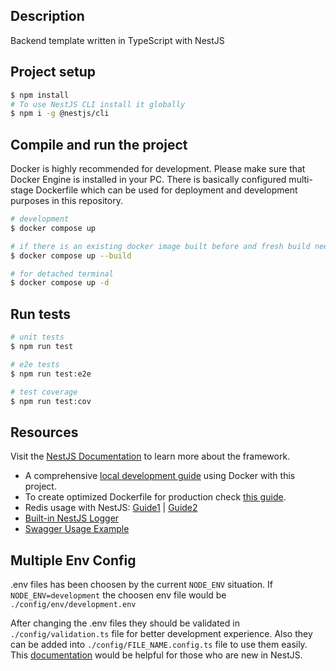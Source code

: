 
## Description

Backend template written in TypeScript with NestJS

## Project setup

```bash
$ npm install
# To use NestJS CLI install it globally
$ npm i -g @nestjs/cli
```

## Compile and run the project
Docker is highly recommended for development. Please make sure that Docker Engine is installed in your PC. There is basically configured multi-stage Dockerfile which can be used for deployment and development purposes in this repository.
```bash
# development
$ docker compose up

# if there is an existing docker image built before and fresh build needed
$ docker compose up --build

# for detached terminal
$ docker compose up -d
```

## Run tests

```bash
# unit tests
$ npm run test

# e2e tests
$ npm run test:e2e

# test coverage
$ npm run test:cov
```

## Resources

Visit the [NestJS Documentation](https://docs.nestjs.com) to learn more about the framework.
- A comprehensive [local development guide](https://www.tomray.dev/nestjs-docker-compose-postgres#add-redis-to-docker-composez) using Docker with this project. 
- To create optimized Dockerfile for production check [this guide](https://www.tomray.dev/nestjs-docker-production). 
- Redis usage with NestJS: [Guide1](https://medium.com/@mut1aq/using-redis-in-nestjs-8ca1a009670f) | [Guide2](https://www.tomray.dev/nestjs-caching-redis)
- [Built-in NestJS Logger](https://docs.nestjs.com/techniques/logger)
- [Swagger Usage Example](https://github.com/nestjs/nest/tree/master/sample/11-swagger)

## Multiple Env Config
.env files has been choosen by the current `NODE_ENV` situation. If `NODE_ENV=development` the choosen env file would be `./config/env/development.env`

After changing the .env files they should be validated in `./config/validation.ts` file for better development experience. Also they can be added into `./config/FILE_NAME.config.ts` file to use them easily. This [documentation](https://docs.nestjs.com/techniques/configuration) would be helpful for those who are new in NestJS.
